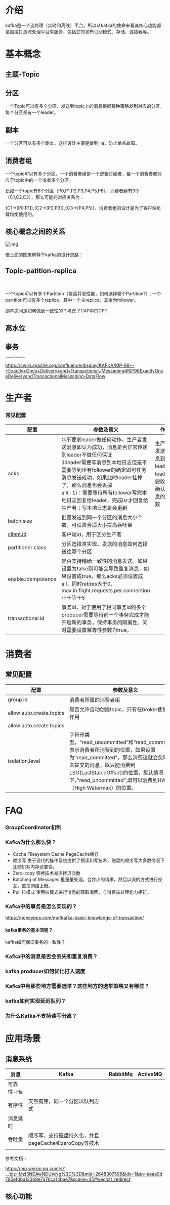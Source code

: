 # 介绍

kafka是一个流处理（实时和离线）平台。所以从kafka的使命来看其核心功能都是围绕打造流处理平台来服务，包括它的发布订阅模式、存储、连接器等。

# 基本概念

## 主题-Topic



## 分区

一个Topic可以有多个分区，发送到topic上的消息根据某种策略发到对应的分区，每个分区都有一个leader。

## 副本

一个分区可以有多个副本，这样设计主要是做到Ha，防止单点故障。

## 消费者组



一个topic可以有多个分区，一个消费者组是一个逻辑订阅者，每一个消费者都对应于topic中的一个或者多个分区。

比如一个topic有6个分区（P0,P1,P2,P3,P4,P5,P6），消费者组有3个（C1,C2,C3），那么可能的对应关系为：

{C1->[P0,P1]},{C2->[P2,P3]},{C3->[P4,P5]}。消费者组的设计是为了客户端负载均衡使用的。

## 核心概念之间的关系



![img](images\consumer-groups.png)



借上面的图来解释下kafka的设计思路：





## Topic-patition-replica

​	

一个topic可以有多个Partition（提高并发性能，如何选择哪个Partition?）；一个partition可以有多个replica，其中一个主replica，其余为follower。



副本之间是如何做到一致性的？考虑了CAP中的CP?



## 高水位



## 事务

<img src="images/kafka_txn.png" alt="image-20201118101425188" style="zoom: 33%;" />

https://cwiki.apache.org/confluence/display/KAFKA/KIP-98+-+Exactly+Once+Delivery+and+Transactional+Messaging#KIP98ExactlyOnceDeliveryandTransactionalMessaging-DataFlow

#  生产者

### 常见配置



| 配置                                                         | 参数及意义                                                   | 作用                                                 |
| ------------------------------------------------------------ | ------------------------------------------------------------ | ---------------------------------------------------- |
| acks                                                         | 0:不要求leader做任何动作，生产者发送消息即认为成功，消息是否正常传递到leader不做任何保证<br>1:leader需要写消息到本地日志但是不需要等到所有follower的确定即可任务消息发送成功，如果此时leader挂掉了，那么消息也会丢掉<br>all(-1)：需要等待所有follower写完本地日志回复给leader，完成isr才回复给生产者；写本地日志是会更新 | 生产者发送消息到leader，leader需要收到确认消息的个数 |
| batch.size                                                   | 批量发送到同一个分区的消息大小个数，可设置合适大小提高吞吐量 |                                                      |
| [client.id](http://kafka.apache.org/25/documentation.html#client.id) | 客户端id，用于区分生产者                                     |                                                      |
| partitioner.class                                            | 分区选择类实现，发送的消息如何选择送往哪个分区               |                                                      |
| enable.idempotence                                           | 是否支持精确一致性的消息发送。如果设置为false则可能会导致重复消息，如果设置成true，那么acks必须设置成all，同时retires大于0，max.in.flight.requests.per.connection小于等于5 |                                                      |
| transactional.id                                             | 事务id，对于使用了相同事务id的多个producer需要等待前一个事务完成才能开启新的事务，保持事务的隔离性。同时需要设置幂等性参数为true。 |                                                      |





# 消费者



## 常见配置

| 配置                     | 参数及意义                                                   | 作用                                             |
| ------------------------ | ------------------------------------------------------------ | ------------------------------------------------ |
| group.id                 | 消费者所属的消费者组                                         |                                                  |
| allow.auto.create.topics | 是否允许自动创建topic，只有在broker使能才起作用              |                                                  |
| allow.auto.create.topics |                                                              |                                                  |
| isolation.level          | 字符串类型，“read_uncommitted”和“read_committed”，表示消费者所消费到的位置，如果设置为“read_committed"，那么消费这就会忽略事务未提交的消息，既只能消费到LSO(LastStableOffset)的位置，默认情况下，”read_uncommitted",既可以消费到HW（High Watermak）的位置。 | 默认值：read_uncommitted，其他值：read_committed |



# FAQ

### GroupCoordinator机制



### Kafka为什么那么快？

- Cache Filesystem Cache PageCache缓存
- 顺序写 由于现代的操作系统提供了预读和写技术，磁盘的顺序写大多数情况下比随机写内存还要快。
- Zero-copy 零拷技术减少拷贝次数
- Batching of Messages 批量量处理。合并小的请求，然后以流的方式进行交互，直顶网络上限。
- Pull 拉模式 使用拉模式进行消息的获取消费，与消费端处理能力相符。

### **Kafka中的事务是怎么实现的？**

https://honeypps.com/mq/kafka-basic-knowledge-of-transaction/



#### kafka事务的基本流程？



kafka如何保证事务的一致性？



### **Kafka中的消息是否会丢失和重复消费？**

### **kafka producer如何优化打入速度**



### Kafka中有那些地方需要选举？这些地方的选举策略又有哪些？



### **kafka如何实现延迟队列？**





### **为什么Kafka不支持读写分离？**




# 应用场景

## 消息系统



| 消息      | Kafka                                                 | RabbitMq | ActiveMQ |
| --------- | ----------------------------------------------------- | -------- | -------- |
| 可靠性-Ha |                                                       |          |          |
| 有序性    | 天然有序，同一个分区以队列方式                        |          |          |
| 消息延时  |                                                       |          |          |
| 吞吐量    | 顺序写，支持磁盘持久化，并且pageCache和zeroCopy等技术 |          |          |
|           |                                                       |          |          |

参考文档：

https://mp.weixin.qq.com/s?__biz=MzI3NDAwNDUwNg%3D%3D&mid=2648307598&idx=1&sn=eeaa9d795ef6ba13368e7a76ca14bae7&scene=45#wechat_redirect

## 核心功能


